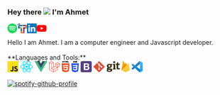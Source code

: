 ### Hey there <img src="https://media.giphy.com/media/hvRJCLFzcasrR4ia7z/giphy.gif" width="25px"> I'm Ahmet

<a href="https://open.spotify.com/user/ugwfl8s1ynrrlp68b0stszlzz?si=52043dd7fc704109">
  <img align="left" alt="Ahmet Can Spotify" width="22px" src="https://github.com/cnahmetcn/assets/blob/main/spotify.svg" />
</a>
<a href="https://www.teknokodi.com">
  <img align="left" alt="Teknokodi Website" width="22px" src="https://github.com/cnahmetcn/assets/blob/main/teknokodi.svg" />
</a>
<a href="https://www.linkedin.com/in/cnahmetcn">
  <img align="left" alt="Ahmet Can Linkedin" width="22px" src="https://github.com/cnahmetcn/assets/blob/main/linkedin.svg" />
</a>
<a href="https://www.youtube.com/channel/UC6ndYQW9mjsgOpz_hr95yEA">
  <img align="left" alt="Teknokodi Youtube" width="22px" src="https://github.com/cnahmetcn/assets/blob/main/youtube.svg" />
</a>

<!-- ![](https://visitor-badge.glitch.me/badge?page_id=cnahmetcn) -->

<br> 
<br>
Hello I am Ahmet. I am a computer engineer and Javascript developer.
<br> 
<br>
**Languages and Tools:**  

<div>
<img height="25" src="https://github.com/cnahmetcn/assets/blob/main/js.svg"> 
<img height="25" src="https://github.com/cnahmetcn/assets/blob/main/react.svg"> 
<img height="25" src="https://github.com/cnahmetcn/assets/blob/main/vue.svg"> 
<img height="25" src="https://github.com/cnahmetcn/assets/blob/main/laravel.svg"> 
<img height="25" src="https://github.com/cnahmetcn/assets/blob/main/html.svg"> 
<img height="25" src="https://github.com/cnahmetcn/assets/blob/main/css.svg"> 
<img height="25" src="https://github.com/cnahmetcn/assets/blob/main/bootstrap.svg"> 
<img height="25" src="https://github.com/cnahmetcn/assets/blob/main/git.svg"> 
<img height="25" src="https://github.com/cnahmetcn/assets/blob/main/firebase.svg"> 
<img height="25" src="https://github.com/cnahmetcn/assets/blob/main/vscode.svg"> 
</div>



[![spotify-github-profile](https://spotify-github-profile.vercel.app/api/view?uid=ugwfl8s1ynrrlp68b0stszlzz&cover_image=true&theme=novatorem)](https://spotify-github-profile.vercel.app/api/view?uid=ugwfl8s1ynrrlp68b0stszlzz&redirect=true)






